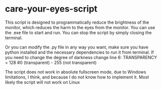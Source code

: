 # care-your-eyes-script
This script is designed to programmatically reduce the brightness of the monitor, which reduces the harm to the eyes from the monitor.
You can use the .exe file to start and run.
You can stop the script by simply closing the terminal.

Or you can modify the .py file in any way you want, make sure you have python installed and the necessary dependencies to run it from terminal. 
If you need to change the degree of darkness change line 6: TRANSPARENCY = 128 #0 (transparent) - 255 (not transparent)

The script does not work in absolute fullscreen mode, due to Windows limitations, I think, and because I do not know how to implement it.
Most likely the script will not work on Linux
